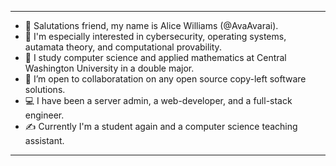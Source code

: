 ***
- 👋 Salutations friend, my name is Alice Williams (@AvaAvarai).
- 👀 I'm especially interested in cybersecurity, operating systems, autamata theory, and computational provability.
- 🌱 I study computer science and applied mathematics at Central Washington University in a double major.
- 💞️ I’m open to collaboratation on any open source copy-left software solutions.
- :computer: I have been a server admin, a web-developer, and a full-stack engineer.
- :writing_hand: Currently I'm a student again and a computer science teaching assistant.
***
